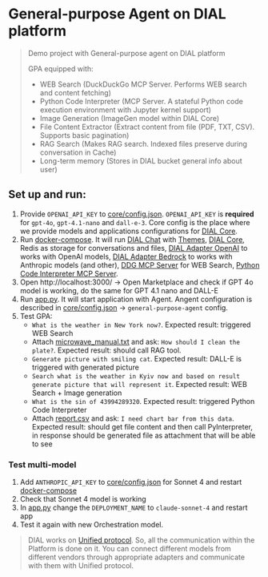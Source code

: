 # General-purpose Agent on DIAL platform

> Demo project with General-purpose agent on DIAL platform
> 
> GPA equipped with:
> - WEB Search (DuckDuckGo MCP Server. Performs WEB search and content fetching)
> - Python Code Interpreter (MCP Server. A stateful Python code execution environment with Jupyter kernel support)
> - Image Generation (ImageGen model within DIAL Core)
> - File Content Extractor (Extract content from file (PDF, TXT, CSV). Supports basic pagination)
> - RAG Search (Makes RAG search. Indexed files preserve during conversation in Cache)
> - Long-term memory (Stores in DIAL bucket general info about user)

## Set up and run:
1. Provide `OPENAI_API_KEY` to [core/config.json](core/config.json). `OPENAI_API_KEY` is **required** for `gpt-4o`, `gpt-4.1-nano` and `dall-e-3`. Core config is the place where we provide models and applications configurations for [DIAL Core](https://github.com/epam/ai-dial-core). 
2. Run [docker-compose](docker-compose.yml). It will run [DIAL Chat](https://github.com/epam/ai-dial-chat) with [Themes](https://github.com/epam/ai-dial-chat-themes), [DIAL Core](https://github.com/epam/ai-dial-core), Redis as storage for conversations and files, [DIAL Adapter OpenAI](https://github.com/epam/ai-dial-adapter-openai) to works with OpenAI models, [DIAL Adapter Bedrock](https://github.com/khshanovskyi/ai-dial-adapter-bedrock) to works with Anthropic models (and other), [DDG MCP Server](https://github.com/khshanovskyi/duckduckgo-mcp-server) for WEB Search, [Python Code Interpreter MCP Server](https://github.com/khshanovskyi/mcp-python-code-interpreter).
3. Open http://localhost:3000/ -> Open Marketplace and check if GPT 4o model is working, do the same for GPT 4.1 nano and DALL-E
4. Run [app.py](gpa/app.py). It will start application with Agent. Angent configuration is described in [core/config.json](core/config.json) -> `general-purpose-agent` config.
5. Test GPA:
   - `What is the weather in New York now?`. Expected result: triggered WEB Search
   - Attach [microwave_manual.txt](tests/microwave_manual.txt) and ask: `How should I clean the plate?`. Expected result: should call RAG tool.
   - `Generate picture with smiling cat`. Expected result: DALL-E is triggered with generated picture
   - `Search what is the weather in Kyiv now and based on result generate picture that will represent it`. Expected result: WEB Search + Image generation
   - `What is the sin of 43994289320`. Expected result: triggered Python Code Interpreter
   - Attach [report.csv](tests/report.csv) and ask: `I need chart bar from this data`. Expected result: should get file content and then call PyInterpreter, in response should be generated file as attachment that will be able to see

### Test multi-model
1. Add `ANTHROPIC_API_KEY` to [core/config.json](core/config.json) for Sonnet 4 and restart [docker-compose](docker-compose.yml)
2. Check that Sonnet 4 model is working 
3. In [app.py](gpa/app.py) change the `DEPLOYMENT_NAME` to `claude-sonnet-4` and restart app
4. Test it again with new Orchestration model. 

> DIAL works on [Unified protocol](https://docs.dialx.ai/platform/core/about-core#unified-api). 
> So, all the communication within the Platform is done on it. You can connect different models from different vendors 
> through appropriate adapters and communicate with them with Unified protocol.
